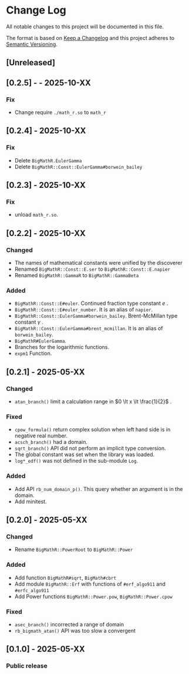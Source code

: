 # Change Log


All notable changes to this project will be documented in this file.

The format is based on [Keep a Changelog](http://keepachangelog.com/en/1.0.0/) and this project adheres to [Semantic Versioning](http://semver.org/spec/v2.0.0.html).

## [Unreleased]

## [0.2.5] -  - 2025-10-XX

### Fix
- Change require `./math_r.so` to `math_r`

## [0.2.4] - 2025-10-XX

### Fix
- Delete `BigMathR.EulerGamma`
- Delete `BigMathR::Const::EulerGamma#borwein_bailey`

## [0.2.3] - 2025-10-XX

### Fix
- unload `math_r.so`.

## [0.2.2] - 2025-10-XX

### Changed
- The names of mathematical constants were unified by the discoverer
- Renamed `BigMathR::Const::E.ser` to `BigMathR::Const::E.napier`
- Renamed `BigMathR::GammaR` to `BigMathR::GammaBeta`

### Added
- `BigMathR::Const::E#euler`. Continued fraction type constant $e$ .
- `BigMathR::Const::E#euler_number`. It is an alias of `napier`.
- `BigMathR::Const::EulerGamma#borwein_bailey`. Brent-McMillan type constant $\gamma$ .
- `BigMathR::Const::EulerGamma#brent_mcmillan`. It is an alias of `borwein_bailey`.
- `BigMathR#EulerGamma`.
- Branches for the logarithmic functions.
- `expm1` Function.

## [0.2.1] - 2025-05-XX

### Changed
- `atan_branch()` limit a calculation range in $0 \lt x \lt \frac{1}{2}$ .

### Fixed
- `cpow_formula()` return complex solution when left hand side is in negative real number.
- `acsch_branch()` had a domain.
- `sqrt_branch()` API did not perform an implicit type conversion.
- The global constant was set when the library was loaded.
- `log*_edf()` was not defined in the sub-module `Log`.

### Added
- Add API `rb_num_domain_p()`. This query whether an argument is in the domain.
- Add minitest.

## [0.2.0] - 2025-05-XX

### Changed
- Rename `BigMathR::PowerRoot` to `BigMathR::Power`

### Added
- Add function `BigMathR#sqrt`, `BigMath#cbrt`
- Add module `BigMathR::Erf` with functions of  `#erf_algo911` and `#erfc_algo911`
- Add Power functions `BigMathR::Power.pow`, `BigMathR::Power.cpow`

### Fixed
- `asec_branch()` incorrected a range of domain
- `rb_bigmath_atan()` API was too slow a convergent

## [0.1.0] - 2025-05-XX

### Public release
